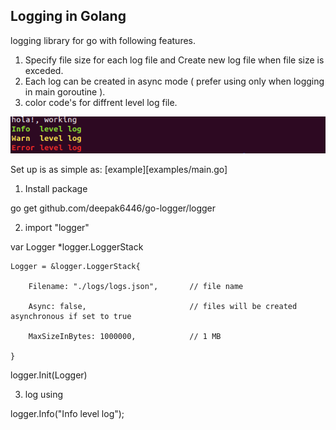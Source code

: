 ## Logging in Golang 

logging library for go with following features.
1. Specify file size for each log file and Create new log file when file size is exceded.
2. Each log can be created in async mode ( prefer using only when logging in main goroutine ).
3. color code's for diffrent level log file.

[![Console](/examples/console.png)](examples/example.go)

Set up is as simple as:
[example][examples/main.go]

1. Install package

go get github.com/deepak6446/go-logger/logger

2. import "logger"

var Logger *logger.LoggerStack

	Logger = &logger.LoggerStack{
	
		Filename: "./logs/logs.json", 		// file name 
		
		Async: false,                       // files will be created asynchronous if set to true
		
		MaxSizeInBytes: 1000000,            // 1 MB
		
	}
	

logger.Init(Logger)

3. log using 

logger.Info("Info level log");
